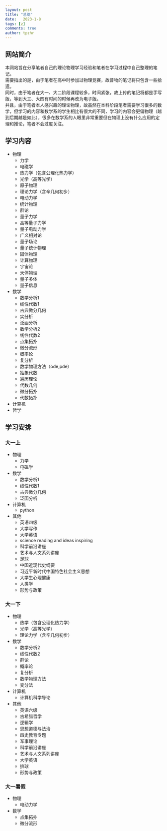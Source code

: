 ```yaml
---
layout: post
title: "总纲"
date:   2023-1-8
tags: [z]
comments: true
author: tpzhr
---
```




## 网站简介
本网站旨在分享笔者自己的理论物理学习经验和笔者在学习过程中自己整理的笔记。  
需要指出的是，由于笔者在高中时参加过物理竞赛，故普物的笔记将只包含一些拾遗。  
同时，由于笔者在大一、大二阶段课程较多，时间紧张，故上传的笔记将都是手写版，等到大三、大四有时间的时候再改为电子版。  
并且，由于笔者本人感兴趣的理论物理，故虽然在本科阶段笔者需要学习很多的数学，但学习的内容和数学系的学生相比有很大的不同，学习的内容会更偏物理（越到后期越是如此），很多在数学系的人眼里非常重要但在物理上没有什么应用的定理和推论，笔者不会过度关注。

## 学习内容
- 物理
  - 力学
  - 电磁学
  - 热力学（包含公理化热力学）
  - 光学（高等光学）
  - 原子物理
  - 理论力学（含辛几何初步）
  - 电动力学
  - 统计物理
  - 群论
  - 量子力学
  - 高等量子力学
  - 量子电动力学
  - 广义相对论
  - 量子场论
  - 量子统计物理
  - 固体物理
  - 计算物理
  - 宇宙论
  - 天体物理
  - 量子多体
  - 量子信息
- 数学
  - 数学分析1
  - 线性代数1
  - 古典微分几何
  - 实分析
  - 泛函分析
  - 数学分析2
  - 线性代数2
  - 点集拓扑
  - 微分流形
  - 概率论
  - 复分析
  - 数学物理方法（ode,pde）
  - 抽象代数
  - 遍历理论
  - 代数几何
  - 微分拓扑
  - 代数拓扑
- 计算机
- 哲学

## 学习安排

### 大一上
- 物理
  - 力学
  - 电磁学
- 数学
  - 数学分析1
  - 线性代数1
  - 古典微分几何
  - 泛函分析
- 计算机
  - python
- 其他
  - 英语四级
  - 大学写作
  - 大学英语
  - science reading and ideas inspiring
  - 科学前沿讲座
  - 艺术与人文系列讲座
  - 足球
  - 中国近现代史纲要
  - 习近平新时代中国特色社会主义思想
  - 大学生心理健康
  - 人类学
  - 形势与政策


### 大一下
- 物理
  - 热学（包含公理化热力学）
  - 光学（高等光学）
  - 理论力学（含辛几何初步）
- 数学
  - 数学分析2
  - 线性代数2
  - 群论
  - 概率论
  - 复分析
  - 数学物理方法
  - 变分法
- 计算机
  - 计算机科学导论
- 其他
  - 英语六级
  - 古希腊哲学
  - 逻辑学
  - 思想道德与法治
  - 四史教育专题
  - 军事理论
  - 科学前沿讲座
  - 艺术与人文系列讲座
  - 大学英语
  - 排球
  - 形势与政策

### 大一暑假
- 物理
  - 电动力学
- 数学
  - 点集拓扑
  - 微分流形

